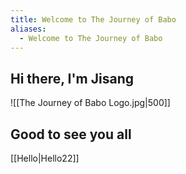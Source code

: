 ```yaml
---
title: Welcome to The Journey of Babo
aliases:
  - Welcome to The Journey of Babo
---
```

## Hi there, I'm Jisang
![[The Journey of Babo Logo.jpg|500]]

## Good to see you all
[[Hello|Hello22]]
